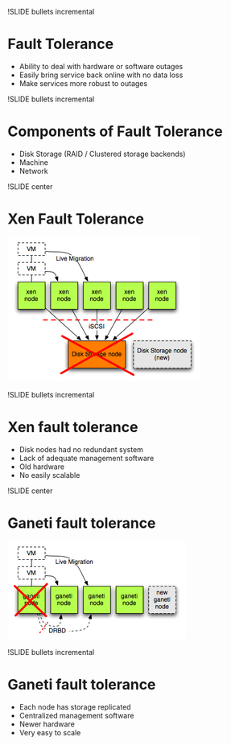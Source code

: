 !SLIDE bullets incremental

# Fault Tolerance #

* Ability to deal with hardware or software outages
* Easily bring service back online with no data loss
* Make services more robust to outages

!SLIDE bullets incremental

# Components of Fault Tolerance #

* Disk Storage (RAID / Clustered storage backends)
* Machine
* Network

!SLIDE center

# Xen Fault Tolerance #

![xen-fault](xen-infra-fault.png)

!SLIDE bullets incremental

# Xen fault tolerance #

* Disk nodes had no redundant system
* Lack of adequate management software
* Old hardware
* No easily scalable

!SLIDE center

# Ganeti fault tolerance #

![ganeti-fault](ganeti-infra-fault.png)

!SLIDE bullets incremental

# Ganeti fault tolerance #

* Each node has storage replicated
* Centralized management software
* Newer hardware
* Very easy to scale
